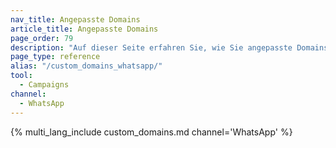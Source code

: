 ```yaml
---
nav_title: Angepasste Domains
article_title: Angepasste Domains
page_order: 79
description: "Auf dieser Seite erfahren Sie, wie Sie angepasste Domains verwenden können, um ein konsistentes Markenimage darzustellen."
page_type: reference
alias: "/custom_domains_whatsapp/"
tool:
  - Campaigns
channel:
  - WhatsApp
---
```


{% multi_lang_include custom_domains.md channel='WhatsApp' %}